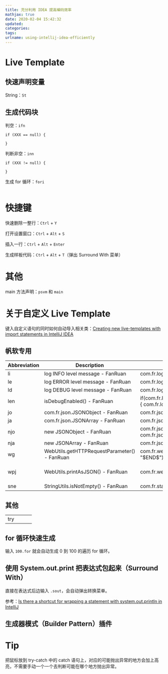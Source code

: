 ```yaml
---
title: 充分利用 IDEA 提高编码效率
mathjax: true
date: 2020-02-04 15:42:32
updated:
categories:
tags:
urlname: using-intellij-idea-efficiently
---
```




<!-- more -->

# Live Template

## 快速声明变量

String：`St`



## 生成代码块

判空：`ifn`

```
if (XXX == null) {

}
```



判断非空：`inn`

```
if (XXX != null) {

}
```



生成 for 循环：`fori`

```

```



# 快捷键

快速删除一整行：`Ctrl` + `Y`

打开设置窗口：`Ctrl` + `Alt` + `S`

插入一行：`Ctrl` + `Alt` + `Enter`

生成样板代码：`Ctrl` + `Alt` + `T`（弹出 Surround With 菜单）



# 其他

main 方法声明：`psvm` 和 `main`



# 关于自定义 Live Template

键入自定义语句的同时如何自动导入相关类：[Creating new live-templates with import statements in IntelliJ IDEA](https://stackoverflow.com/questions/17190489/creating-new-live-templates-with-import-statements-in-intellij-idea)



## 帆软专用

| Abbreviation | Description                                  | Template text                                                | Template Variables                                           |
| ------------ | -------------------------------------------- | ------------------------------------------------------------ | ------------------------------------------------------------ |
| li           | log INFO level message - FanRuan             | com.fr.log.FineLoggerFactory.getLogger().info("\$END\$");    |                                                              |
| le           | log ERROR level message - FanRuan            | com.fr.log.FineLoggerFactory.getLogger().error("\$END\$");   |                                                              |
| ld           | log DEBUG level message - FanRuan            | com.fr.log.FineLoggerFactory.getLogger().debug("\$END\$");   |                                                              |
| len          | isDebugEnabled() - FanRuan                   | if(com.fr.log.FineLoggerFactory.getLogger().isDebugEnabled()) {     com.fr.log.FineLoggerFactory.getLogger().debug("\$END\$");} |                                                              |
| jo           | com.fr.json.JSONObject - FanRuan             | com.fr.json.JSONObject \$END\$                               |                                                              |
| ja           | com.fr.json.JSONArray - FanRuan              | com.fr.json.JSONArray \$END\$                                |                                                              |
| njo          | new JSONObject - FanRuan                     | com.fr.json.JSONObject \$END\$ = new com.fr.json.JSONObject(); |                                                              |
| nja          | new JSONArray - FanRuan                      | com.fr.json.JSONArray \$END​\$ = new com.fr.json.JSONArray(); |                                                              |
| wg           | WebUtils.getHTTPRequestParameter() - FanRuan | com.fr.web.utils.WebUtils.getHTTPRequestParameter(\$VAR1\$, "\$END\$"); | VAR1: variableOfType("javax.servlet.http.HttpServletRequest") |
| wpj          | WebUtils.printAsJSON() - FanRuan             | com.fr.web.utils.WebUtils.printAsJSON(\$VAR1\$, \$VAR2\$);   | VAR1: variableOfType("javax.servlet.http.HttpServletResponse")  \| VAR2: variableOfType("com.fr.json.JSONObject") |
| sne          | StringUtils.isNotEmpty() - FanRuan           | com.fr.stable.StringUtils.isNotEmpty(\$VAR\$)                | VAR: variableOfType("java.lang.String")                      |



## 其他

|      |      |      |      |
| ---- | ---- | ---- | ---- |
| try  |      |      |      |



## for 循环快速生成

输入 `100.for` 就会自动生成 0 到 100 的遍历 for 循环。



## 使用 System.out.print 把表达式包起来（Surround With）

直接在表达式后边输入 `.sout`，会自动弹出转换菜单。

参考：[Is there a shortcut for wrapping a statement with system.out.println in IntelliJ](https://stackoverflow.com/questions/14112623/is-there-a-shortcut-for-wrapping-a-statement-with-system-out-println-in-intellij)



## 生成器模式（Builder Pattern）插件



# Tip

把鼠标放到 try-catch 中的 catch 语句上，对应的可能抛出异常的地方会加上高亮，不需要手动一个一个去判断可能在哪个地方抛出异常。